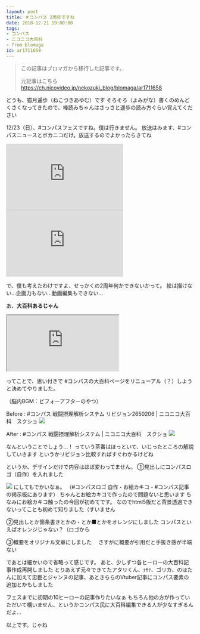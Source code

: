 ```yaml
---
layout: post
title: ＃コンパス 2周年ですね
date: 2018-12-21 19:00:00
tags: 
- コンパス
- ニコニコ大百科
- from blomaga
id: ar1711658
---
```

> この記事はブロマガから移行した記事です。
>
> 元記事はこちら
> https://ch.nicovideo.jp/nekozuki_blog/blomaga/ar1711658

どうも、猫月遥歩（ねこづきあゆむ）です
そろそろ（よみがな）書くのめんどくさくなってきたので、棒読みちゃんはさっさと遥歩の読み方ぐらい覚えてください

<!-- more -->

12/23（日）、#コンパスフェスですね。僕は行きません。
放送はみます、#コンパスニュースとボカニコだけ。放送するのでよかったらきてね

<iframe width="312" height="176" src="https://live.nicovideo.jp/embed/lv316699395" scrolling="no" style="border:solid 1px #d0d0d0; background-color: #f6f6f6;" frameborder="0"><a href="https://live.nicovideo.jp/watch/lv316699395">【2周年記念！】#コンパスフェス　2nd ANNIVERSARY</a></iframe><iframe width="312" height="176" src="https://live.nicovideo.jp/embed/lv317514852" scrolling="no" style="border:solid 1px #d0d0d0; background-color: #f6f6f6;" frameborder="0"><a href="https://live.nicovideo.jp/watch/lv317514852">【2窓推奨】2年目の#コンパスニュースをみんなで見る枠【VCas】</a></iframe>

で、僕も考えたわけですよ、せっかくの2周年何かできないかって。
絵は描けない...企画力もない...動画編集もできない...

あ、**大百科あるじゃん**
<iframe 
  class="blogcard"
  src="https://hatenablog-parts.com/embed?url=https://dic.nicovideo.jp/id/5464573">
</iframe>

ってことで、思い付きで #コンパスの大百科ページをリニューアル（？）しようと決めてやりました。

（脳内BGM：ビフォーアフターのやつ）

Before : #コンパス 戦闘摂理解析システム リビジョン2650206 | ニコニコ大百科　スクショ
![](https://bmimg.nicovideo.jp/image/ch2636716/216061/adbfd47a584376a5abbf743784965870b8e713c1.jpg)

After : #コンパス 戦闘摂理解析システム | ニコニコ大百科　スクショ
![](https://bmimg.nicovideo.jp/image/ch2636716/216060/a5b6d36935f82e2087572f07babe33356211a002.jpg)

なんということでしょう...！
っていう茶番はほっといて、いじったところの解説していきます
というかリビジョン比較すればすぐわかるけどね

というか、デザインだけで内容はほぼ変わってません。
①見出しにコンパスロゴ（自作）を入れました

![](https://bmimg.nicovideo.jp/image/ch2636716/216059/0e7014c390265c88defcfce067be53778e9be042.png)
にしてもでかいなぁ。
（#コンパスロゴ 自作・お絵カキコ・#コンパス記事の掲示板にあります）
ちゃんとお絵カキコで作ったので問題ないと思います
ちなみにお絵カキコ触ったの今回が初めてです。
なのでhtml5版だと背景透過できないってことも初めて知りました（すいません

②見出しとか箇条書きとかの・とか■とかをオレンジにしました
コンパスといえばオレンジじゃない？（ロゴから

③概要をオリジナル文章にしました
　さすがに概要が引用だと手抜き感が半端ない

であとは細かいので省略って感じです。
あと、少しずつ各ヒーローの大百科記事作成再開しました
とりあえず元々できてたアタリくん、ﾃﾔｧ、ゴリカ、のほたんに加えて忠臣とジャンヌの記事、あときららのVtuber記事にコンパス要素の追加とかもしました

フェスまでに初期の10ヒーローの記事作りたいなぁ
もちろん他の方が作っていただいて構いません、というかコンパス民に大百科編集できる人が少なすぎるんだよ...


以上です。じゃね
